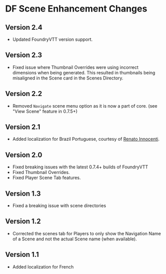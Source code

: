 # DF Scene Enhancement Changes

## Version 2.4
- Updated FoundryVTT version support.

## Version 2.3
- Fixed issue where Thumbnail Overrides were using incorrect dimensions when being generated. This resulted in thumbnails being misaligned in the Scene card in the Scenes Directory.

## Version 2.2
- Removed `Navigate` scene menu option as it is now a part of core. (see "View Scene" feature in 0.7.5+)

## Version 2.1
- Added localization for Brazil Portuguese, courtesy of [Renato Innocenti](https://github.com/rinnocenti).

## Version 2.0
- Fixed breaking issues with the latest 0.7.4+ builds of FoundryVTT
- Fixed Thumbnail Overrides.
- Fixed Player Scene Tab features.

## Version 1.3
- Fixed a breaking issue with scene directories

## Version 1.2
- Corrected the scenes tab for Players to only show the Navigation Name of a Scene and not the actual Scene name (when available).

## Version 1.1
- Added localization for French
